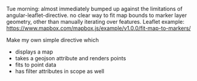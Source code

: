 Tue morning: almost immediately bumped up against the limitations of angular-leaflet-directive. no clear way to fit map bounds to marker layer geometry, other than manually iterating over features. Leaflet example: https://www.mapbox.com/mapbox.js/example/v1.0.0/fit-map-to-markers/

Make my own simple directive which
 - displays a map
 - takes a geojson attribute and renders points
 - fits to point data
 - has filter attributes in scope as well